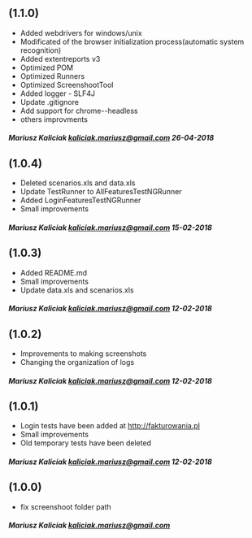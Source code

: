 (1.1.0)
-------------

+ Added webdrivers for windows/unix
+ Modificated of the browser initialization process(automatic system recognition)
+ Added extentreports v3
+ Optimized POM
+ Optimized Runners
+ Optimized ScreenshootTool
+ Added logger - SLF4J
+ Update .gitignore
+ Add support for chrome--headless
+ others improvments

##### Mariusz Kaliciak <kaliciak.mariusz@gmail.com> 26-04-2018

(1.0.4)
-------------

+ Deleted scenarios.xls and data.xls
+ Update TestRunner to AllFeaturesTestNGRunner
+ Added LoginFeaturesTestNGRunner
+ Small improvements

##### Mariusz Kaliciak <kaliciak.mariusz@gmail.com> 15-02-2018

(1.0.3)
-------------

+ Added README.md
+ Small improvements
+ Update data.xls and scenarios.xls

##### Mariusz Kaliciak <kaliciak.mariusz@gmail.com> 12-02-2018

(1.0.2)
-------------

+ Improvements to making screenshots
+ Changing the organization of logs

##### Mariusz Kaliciak <kaliciak.mariusz@gmail.com> 12-02-2018

(1.0.1)
-------------

+ Login tests have been added at http://fakturowania.pl
+ Small improvements
+ Old temporary tests have been deleted

##### Mariusz Kaliciak <kaliciak.mariusz@gmail.com> 12-02-2018

(1.0.0)
-------------

+ fix screenshoot folder path

##### Mariusz Kaliciak <kaliciak.mariusz@gmail.com>